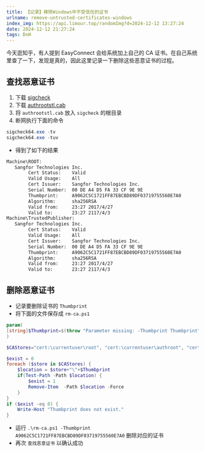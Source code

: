 ```yaml
---
title: 【记录】移除Windows中不受信任的证书
urlname: remove-untrusted-certificates-windows
index_img: https://api.limour.top/randomImg?d=2024-12-12 13:27:24
date: 2024-12-12 21:27:24
tags: DoH
---
```

今天逛知乎，有人提到 EasyConnect 会给系统加上自己的 CA 证书。在自己系统里查了一下，发现是真的，因此这里记录一下删除这些恶意证书的过程。

## 查找恶意证书
1. 下载 [sigcheck](https://learn.microsoft.com/zh-cn/sysinternals/downloads/sigcheck)
2. 下载 [authrootstl.cab](http://ctldl.windowsupdate.com/msdownload/update/v3/static/trustedr/en/authrootstl.cab)
3. 将 `authrootstl.cab` 放入 `sigcheck` 的根目录
4. 断网执行下面的命令
```powershell
sigcheck64.exe -tv
sigcheck64.exe -tuv
```
+ 得到了如下的结果
```txt
Machine\ROOT:
   Sangfor Technologies Inc.
        Cert Status:    Valid
        Valid Usage:    All
        Cert Issuer:    Sangfor Technologies Inc.
        Serial Number:  00 DE A4 D5 FA 33 CF 9E 9E
        Thumbprint:     A9062C5C1721FF87EBCBD89DF03719755560E7A0
        Algorithm:      sha256RSA
        Valid from:     23:27 2017/4/27
        Valid to:       23:27 2117/4/3
Machine\TrustedPublisher:
   Sangfor Technologies Inc.
        Cert Status:    Valid
        Valid Usage:    All
        Cert Issuer:    Sangfor Technologies Inc.
        Serial Number:  00 DE A4 D5 FA 33 CF 9E 9E
        Thumbprint:     A9062C5C1721FF87EBCBD89DF03719755560E7A0
        Algorithm:      sha256RSA
        Valid from:     23:27 2017/4/27
        Valid to:       23:27 2117/4/3
```
## 删除恶意证书
+ 记录要删除证书的 `Thumbprint`
+ 将下面的文件保存成 `rm-ca.ps1`
```powershell
param(
[string]$Thumbprint=$(throw "Parameter missing: -Thumbprint Thumbprint")
)

$CAStores="cert:\currentuser\root", "cert:\currentuser\authroot", "cert:\localmachine\root", "cert:\localmachine\authroot"

$exist = 0
foreach ($store in $CAStores) {
    $location = $store+"\"+$Thumbprint
    if(Test-Path -Path $location) {
        $exist = 1
        Remove-Item  -Path $location -Force
    }    
}
if ($exist -eq 0) {
    Write-Host "Thumbprint does not exist."
}
```
+ 运行 `.\rm-ca.ps1 -Thumbprint A9062C5C1721FF87EBCBD89DF03719755560E7A0` 删除对应的证书
+ 再次 `查找恶意证书` 以确认成功